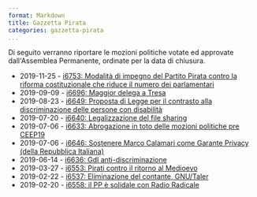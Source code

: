 ```yaml
---
format: Markdown
title: Gazzetta Pirata
categories: gazzetta-pirata
...
```


Di seguito verranno riportare le mozioni politiche votate ed approvate dall'Assemblea Permanente, ordinate per la data di chiusura.

* 2019-11-25 - [i6753: Modalità di impegno del Partito Pirata contro la riforma costituzionale che riduce il numero dei parlamentari](/Gazzetta%20Pirata/i6753)
* 2019-09-09 - [i6696: Maggior delega a Tresa](/Gazzetta%20Pirata/i6696)
* 2019-08-23 - [i6649: Proposta di Legge per il contrasto alla discriminazione delle persone con disabilità](/Gazzetta%20Pirata/i6649)
* 2019-07-20 - [i6640: Legalizzazione del file sharing](/Gazzetta%20Pirata/i6640)
* 2019-07-06 - [i6633: Abrogazione in toto delle mozioni politiche pre CEEP19](/Gazzetta%20Pirata/i6633)
* 2019-07-06 - [i6646: Sostenere Marco Calamari come Garante Privacy (della Repubblica Italiana)](/Gazzetta%20Pirata/i6646)
* 2019-06-14 - [i6636: Gdl anti-discriminazione](/Gazzetta%20Pirata/i6636)
* 2019-03-27 - [i6553: Pirati contro il ritorno al Medioevo](/Gazzetta%20Pirata/i6553)
* 2019-02-22 - [i6537: Eliminazione del contante, GNU/Taler](/Gazzetta%20Pirata/i6537)
* 2019-02-20 - [i6558: il PP è solidale con Radio Radicale](/Gazzetta%20Pirata/i6558)
